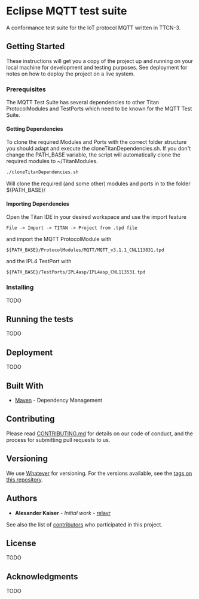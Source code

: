 # Eclipse MQTT test suite

A conformance test suite for the IoT protocol MQTT written in TTCN-3.

## Getting Started

These instructions will get you a copy of the project up and running on your local machine for development and testing purposes. See deployment for notes on how to deploy the project on a live system.

### Prerequisites

The MQTT Test Suite has several dependencies to other Titan ProtocolModules and TestPorts which need to be known for the MQTT Test Suite. 

#### Getting Dependencies

To clone the required Modules and Ports with the correct folder structure you should adapt and execute the cloneTitanDependencies.sh. If you don't change the PATH_BASE variable, the script will automatically clone the required modules to ~/TitanModules.

```bash
./cloneTitanDependencies.sh
```
Will clone the required (and some other) modules and ports in to the folder ${PATH_BASE}/

#### Importing Dependencies

Open the Titan IDE in your desired workspace and use the import feature 

```
File -> Import -> TITAN -> Project from .tpd file
```
and import the MQTT ProtocolModule with

```
${PATH_BASE}/ProtocolModules/MQTT/MQTT_v3.1.1_CNL113831.tpd
```

and the IPL4 TestPort with

```
${PATH_BASE}/TestPorts/IPL4asp/IPL4asp_CNL113531.tpd
```

### Installing

TODO

## Running the tests

TODO

## Deployment

TODO

## Built With

* [Maven](https://maven.apache.org/) - Dependency Management

## Contributing

Please read [CONTRIBUTING.md](#) for details on our code of conduct, and the process for submitting pull requests to us.

## Versioning

We use [Whatever](#) for versioning. For the versions available, see the [tags on this repository](https://github.com/your/project/tags). 

## Authors

* **Alexander Kaiser** - *Initial work* - [relayr](https://relayr.io/)

See also the list of [contributors](#) who participated in this project.

## License

TODO

## Acknowledgments

TODO

